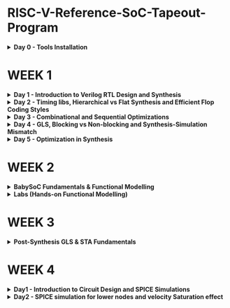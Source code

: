 # RISC-V-Reference-SoC-Tapeout-Program

<details>
<summary><b> Day 0 - Tools Installation</b></summary>

Understanding the flow of the tapeout program.  

The 4 major outputs i.e. the output of the "c"-code, the verilog code, the SoC output and the output of the tapeout chip should be the same. Basically the functionality is being checked at 4 major stages of the asic flow ensuring that the final product is in terms with the design application.  

## Yosys
```
$ sudo apt-get update
$ git clone https://github.com/YosysHQ/yosys.git
$ cd yosys
$ sudo apt install make (If make is not installed please install it)
$ sudo apt-get install build-essential clang bison flex \
 libreadline-dev gawk tcl-dev libffi-dev git \
 graphviz xdot pkg-config python3 libboost-system-dev \
 libboost-python-dev libboost-filesystem-dev zlib1g-dev
$ make config-gcc
$ make
$ sudo make install 
```
![Alt text](b.jpg)


## Iverilog
```
sudo apt-get update
sudo apt-get install iverilog 
```
![Alt text](c.jpg)


## GTKWave
```
sudo apt-get update
sudo apt install gtkwave 
```

![Alt text](d.jpg)
![Alt text](e.jpg)



</details>

# WEEK 1
<details>
<summary><b> Day 1 - Introduction to Verilog RTL Design and Synthesis</b></summary>

## Introduction to open-source simulator Iverilog

RTL design is simulated to check for its adherence wrt to the spec. To simulate we use Iverilog.

We use a testbench to instantiate the values for the Verilog code variables which is given as input to check for both the verilog code simulation as well as for the netlist.

Folder structure of the git clone:

- `lib` - contains sky130 standard cell library
- `my_lib/verilog_models` - contains all the standard cells verilog model
- `verilog_files` - contains the lab experiments source files

Command to run the design and testbench

```
iverilog good_mux.v tb_good_mux.v
```

Output of iverilog is vcd file which is given as input to gtkwave. A a.out file is created, executing which the iverilog dumps the vcd file.

## Introduction to GTKWave

gtkwave is used to display the waveforms, giving the vcd file as the input.

Command to view the vcd file in gtkwave

```
./a.out
gtkwave tb_good_mux.vcd
```
The image below shows the waveform generated.
![Alt text](1.a.jpg)


## Introduction to Yosys

Yosys is a synthesizer which converts the RTL code to gate-level netlist. The verilog code along with the lib file are the inputs given to it, which then generates the gate-level netlist as the output.

## Using Yosys Sky130 PDKs and verilog codes

The images below show the hierarchy of the commands used to generate the netlist. It starts with syntax checking and analysing the verilog code and mapping it to general gates. Then we map the boolean logic to standard cells from the .lib file.

Be in the verilog_codes directory and follow the below commands

```
yosys
read_liberty -lib ../lib/sky130_fd_sc_hd__tt_025C_1v80.lib
read_verilog good_mux.v
synth -top good_mux.v
abc -liberty ../lib/sky130_fd_sc_hd__tt_025C_1v80.lib
show
```

![Alt text](1.b.jpg)
![Alt text](1.c.jpg)
![Alt text](1.e.jpg)
![Alt text](1.d.jpg)

The below image shows the generated netlist as the output of the synthesis procedure and to do that follow the below code.

```
write_verilog <module_name>
!vim <module_name>
```

![Alt text](1.g.jpg)

</details>





<details>
<summary><b> Day 2 - Timing libs, Hierarchical vs Flat Synthesis and Efficient Flop Coding Styles</b></summary>

## Introduction to timing .lib

Libraries are defined on the basis of PVT contraints (P-process, V-voltage, T-temperature).

The below image shows the PVT constraints:
- tt stands for typical in the .lib name
- 025C stands for temperature of 25 C in the .lib name
- 1v80 stands for voltage of 1.8V in the .lib name

```
!vim ../lib/sky130_fd_sc_hd__tt_025C_1v80.lib
```

![Alt text](2.a.jpg)

'-cell' marks the start of the cell. It consists of different characteristics of the cell as mentioned below:
- Area
- Power associated with pin
- Width
- Delay
- Input capacitance
- Transition

Same cell(same logic functionality) will have different types, having different characteristics in terms of area and other parameters.

## Hierarchical vs Flat Synthesis

### Hierarchical Synthesis

The image below shows the report of synthesising the multiple_modules.v. The code has both the sub-modules instantiated.

![Alt text](2.e.jpg)

We can see both the sub-modules- the And gate and the Or gate have been instantiated differently. Rather than seeing AND or OR gate, we see sub_modules when we run the command 'show' as shown in the screenshot. Basically, the hierarchy is preserved. This is an example of Hierarchical Synthesis.

![Alt text](2.b.jpg)

If we look into the sub_module2 in synthesized netlist 'multiple_modules_hier.v', we see that rather than OR gate, the inputs a & b, pass through the inverter and then NAND gate. It is because in CMOS, stacking PMOS, which happens in 'OR' gate is bad as PMOS has lower mobility than NMOS, which is stacked in NAND gate, and always have to be wider to get some meaningful output. One can also say that the charing and dishcharging is faster in a NANd gate compared to NOR or other gates. The next step is to check .lib file for the answer.


### Flat Synthesis

The design can be flattened by using the command `flatten`.

The image below shows the code along with the generated netlist and the logical diagram output. Here one can see that the submodules aren not instantiated. Rather the gates have been instantiated in the logical diagram along with the module names. This proves that flattening has broken down the hierarchy.

![Alt text](2.c.jpg)


### Sub-module Level Synthesis

RTL (Register Transfer Level) designs are often modular, with various functional blocks or sub-modules. Sub-module level synthesis allows each of these sub-modules to be synthesized independently.

Sub-module level synthesis is necessary for the following reasons:-
- Optimization and Area Reduction: By synthesizing sub-modules separately, the synthesis tool can optimize each one individually. It performs logic optimization, technology mapping, and area minimization for each sub-module. This leads to more efficient use of resources and reduced overall chip area.
- Reusability: When we have multiple instances of the same module, synthesizing one will save resources and time.
- Parallel Processing: To divide and conquer i.e. it is more efficient to synthesise each module concurrently when the design is massive. It helps reduce the TAT.

The commands to run sub-module synthesis:

```
read_liberty -lib ../lib/sky130_fd_sc_hd__tt_025C_1v80.lib
read_verilog multiple_modules.v
synth -top sub_module1
abc -liberty ../lib/sky130_fd_sc_hd__tt_025C_1v80.lib
show
```

The image below shows the synthesis of the sub-module1. 

![Alt text](2.d.jpg)



## Various Flop Coding Styles and Optimization

### How to prevent glitches in the circuit? How do flip-flops help here?

Glitches can occur in digital circuits due to various reasons such as signal delays, noise, or timing issues. Flops prevent glitches during the operation in the following ways:

- Synchronization: Flops are edge-triggered devices, meaning they respond only to transitions of the input signal (e.g., rising edge, falling edge). This synchronization ensures that the output changes only at specific points, reducing the likelihood of glitches caused by transient signal variations.
- Timing Control: Flops are typically controlled by a clock signal, ensuring that all circuit operations occur synchronously. This eliminates timing issues that could lead to glitches due to data arriving at different times.


### Different types of FLops:

The type of flop changes on the basis of the set-reset signals and their usage.

The image below shows the codes of different type of flops.

![Alt text](2.f.jpg)

The image below shows DFF with asynchronous reset HDL simulation in Iverilog and waveform display in GTKwave. Irrespective of the clock and d, as soon as async_reset=1, q=0.

![Alt text](2.g.jpg)

The image below shows DFF with asynchronous set HDL simulation in Iverilog and waveform display in GTKwave. Irrespective of the clock and d, as soon as async_set=1, q=1.

![Alt text](2.h.jpg)

### Synthesis of Flops

Below are the commands to synthesize DFF with asynchronous reset.
```
read_liberty -lib ../lib/sky130_fd_sc_hd__tt_025C_1v80.lib
read_verilog dff_asyncres.v
synth -top dff_asyncres
dfflibmap -liberty ../lib/sky130_fd_sc_hd__tt_025C_1v80.lib
abc -liberty ../lib/sky130_fd_sc_hd__tt_025C_1v80.lib
show
```

![Alt text](2.i.jpg)

On synthesizing DFF with synchronous reset we get NOR gate with inverted d as shown in the image below. However, on evaluating the boolean expression, we reach the same logic realization. 
The flow of commands remains the same. Just have to change the name of the file accordingly.

![Alt text](2.k.jpg)

![Alt text](2.j.jpg)


## Synthesizing mult2 (multiply by 2)

To implement `y[3:0] = 2*a[2:0]`, we append a `1'b0` to the `a[2:0]` i.e, `y[3:0] = {a[2:0],0}`. This is also equal to left shift the input bits by 1. This can be realized by just wiring. So we expect no hardware which is also seen in the screenshot below, analysis after synthesis and show. The command 'abc' is not required for mapping when there are no cells.

![Alt text](2.l.jpg)

## Synthesizing mult9 (multiply by 9)

`y=9*a` can be considered `8*a+1*a` To implement `y[5:0] = 9*a[2:0]`, we append 000 to a[2:0] and then add a i.e, `y[5:0] = {a[2:0],000} + a[2:0]`. This can be realized just by wiring. So we expect no hardware which is also seen in the screenshot below, analysis after synthesis and show. The command 'abc' is not required for mapping when there are no cells.


![Alt text](2.m.jpg)

The multiply by 2 and multiply by 9 are special cases of synthesis, which post synthesis donot use any registers.
</details>






<details>
<summary><b> Day 3 - Combinational and Sequential Optimizations</b></summary>

## Introduction to Optimizations

### Combinational Logic Optimization

It means squeezing the logic to get the most optimized design in terms of area and power. the most commonly used techniques are:
- Constant propagation using direct optimization
- Boolean logic optimization using K-map(<5 variables) and Quine McKlusky(>5 variables)

The image below is an example of constant propogation.

![Alt text](3.0.jpg)

The image below is an example of boolean logic optimization.

![Alt text](3.1.jpg)


### Sequential Logic Optimization

The technqiues used are:

1) Basic
- Sequential constant propagation
2) Advanced 
- Static optimization
- Retiming
- Sequential logic cloning (floorplan aware synthesis)

An example of sequential constant propagation is of DFF with asynchronous reset where D input is grounded. Here one can just conclude `y = 1`. 

To note, the same technique cannot be applied to DFF with the asynchronous set because while `Q=1` when `Set=1`, but `Q=0` at `Set=0` at the next CLK pulse. Q is dependent not only on Set but also on the clock edge.

Retiming is a technique to improve the performance of the circuit. Here one can switch the logical implementation circuit between FFs to next/prior set of FFs in order to increase the performance of the circuit.


## Combinational Logic Optimizations

Command used for optimization:
```
opt_clean -purge
```

### Optimization of opt_check.v

Code
```
module opt_check (input a , input b , output y);
        assign y = a?b:0;
endmodule
```

For opt_check.v the assignment `y = a?b:0` reduces to `y = ab`. 

The logic implementation after synthesis for opt_check.v is shown below, showing only AND gate.

![Alt text](3.2.jpg)


### Optimization of opt_check2.v

Code
```
module opt_check2 (input a , input b , output y);
        assign y = a?1:b;
endmodule
```

For opt_check2.v the assignment `y = a?1:b` reduces to `y = a+b`. 

The logic implementation after synthesis for opt_check2.v is shown below, showing only OR gate.

![Alt text](3.3.jpg)


### Optimization of opt_check3.v

Code
```
module opt_check3 (input a , input b, input c , output y);
	       assign y = a?(c?b:0):0;
endmodule
```

For opt_check3.v the assignment `y = a?(c?b:0):0` reduces to `y = a+b`. 

The logic implementation after synthesis for opt_check3.v is shown below, showing 3 input AND gate.

![Alt text](3.4.jpg)


### Optimization of opt_check4.v

Code
```
module opt_check3 (input a , input b, input c , output y);
	       assign y = a?(b?c:(c?a:0)):(!c);
endmodule
```

For opt_check4.v the assignment `y = a?(b?c:(c?a:0)):(!c)` reduces to `y = a xnor b`. 

The logic implementation after synthesis for opt_check4.v is shown below, showing 3 input AND gate.

![Alt text](3.5.jpg)


### Optimization of multiple_module_opt.v

Code
```
module sub_module1(input a , input b , output y);
 assign y = a & b;
endmodule

module sub_module2(input a , input b , output y);
 assign y = a^b;
endmodule

module multiple_module_opt(input a , input b , input c , input d , output y);
wire n1,n2,n3;

sub_module1 U1 (.a(a) , .b(1'b1) , .y(n1));
sub_module2 U2 (.a(n1), .b(1'b0) , .y(n2));
sub_module2 U3 (.a(b), .b(d) , .y(n3));

assign y = c | (b & n1); 
endmodule
```

For multiple_module_opt.v the boolean logic reduces to `y = c | (a & b)`. 

The logic implementation after synthesis for multiple_module_opt.v is shown below.

![Alt text](3.6.jpg)


### Optimization of multiple_module_opt2.v

Code
```
module sub_module1(input a , input b , output y);
 assign y = a & b;
endmodule

module multiple_module_opt(input a , input b , input c , input d , output y);
wire n1,n2,n3;

sub_module1 U1 (.a(a) , .b(1'b0) , .y(n1));
sub_module1 U2 (.a(b), .b(c) , .y(n2));
sub_module1 U3 (.a(n2), .b(d) , .y(n3));
sub_module1 U4 (.a(n3), .b(n1) , .y(y));

endmodule
```

For multiple_module_opt.v the boolean logic reduces to `y = 1'b0`. 

The logic implementation after synthesis for multiple_module_opt.v is shown below.

![Alt text](3.7.jpg)


## Sequential Logic Optimizations

### Optimizing dff_const1.v

Code
```
module dff_const1(input clk, input reset, output reg q);
always @(posedge clk, posedge reset)
begin
	if(reset)
		q <= 1'b0;
	else
		q <= 1'b1;
end

endmodule
```

For dff_const1.v, `q=0` as long as `reset=1`. However, when `reset=0` `q` doesn't immediately becomes `1` rather at the next rising edge of the clk as shown below. So the optimization cannot be applied. 

The image below shows the gtkwave output and the code to run the gtkwave is the same as before.

![Alt text](3.8.jpg)

Below are the commmands to run synthesis.

```
read_liberty -lib ../lib/sky130_fd_sc_hd__tt_025C_1v80.lib
read_verilog dff_const1.v
synth -top dff_const1
dfflibmap -liberty ../lib/sky130_fd_sc_hd__tt_025C_1v80.lib
abc -liberty ../lib/sky130_fd_sc_hd__tt_025C_1v80.lib
show
```

The logic implementation after synthesis for dff_const1.v is shown below.

![Alt text](3.9.jpg)


### Optimizing dff_const2.v

Code
```
module dff_const2(input clk, input reset, output reg q);
always @(posedge clk, posedge reset)
begin
	if(reset)
		q <= 1'b1;
	else
		q <= 1'b1;
end

endmodule
```

For dff_const2.v, `q=1` as long as `reset=1` and `q=1` even `if reset=0`. So the optimization is applied.

Below are the commmands to run synthesis.

```
read_liberty -lib ../lib/sky130_fd_sc_hd__tt_025C_1v80.lib
read_verilog dff_const2.v
synth -top dff_const2
dfflibmap -liberty ../lib/sky130_fd_sc_hd__tt_025C_1v80.lib
abc -liberty ../lib/sky130_fd_sc_hd__tt_025C_1v80.lib
show
```

The logic implementation after synthesis for dff_const2.v is shown below.

![Alt text](3.10.jpg)



### Optimizing dff_const3.v

Code
```
module dff_const3(input clk, input reset, output reg q);
reg q1;

always @(posedge clk, posedge reset)
begin
	if(reset)
	begin
		q <= 1'b1;
		q1 <= 1'b0;
	end
	else
	begin
		q1 <= 1'b1;
		q <= q1;
	end
end

endmodule
```

For dff_const3.v, there are two flops. `q1=0` as long as `reset=1`. However, when `reset=0` `q1` doesn't immediately become `1`, rather at the next rising edge of the clk with some propagation delay as shown below. `q=1` as long as `reset=1`, acting as set rather than reset. However, when `reset=0`, `q` samples `q1` as `0` as there are some propagation delay for q1as shown below. At the next clk edge `q` samples `q1` as `1`. So the optimization cannot be applied.

The image below shows the gtkwave output and the code to run the gtkwave is the same as before.

![Alt text](3.11.jpg)

Below are the commmands to run synthesis.

```
read_liberty -lib ../lib/sky130_fd_sc_hd__tt_025C_1v80.lib
read_verilog dff_const3.v
synth -top dff_const3
dfflibmap -liberty ../lib/sky130_fd_sc_hd__tt_025C_1v80.lib
abc -liberty ../lib/sky130_fd_sc_hd__tt_025C_1v80.lib
show
```

The logic implementation after synthesis for dff_const3.v is shown below.

![Alt text](3.12.jpg)



## Sequential Optimzations for Unused Outputs

### Optimization of Case1: 3-bit Up Counter with q[0] used (counter_opt.v)

Example of a counter where bits at the position of [2] and [1] are unused.

Code
```
module counter_opt (input clk , input reset , output q);
reg [2:0] count;
assign q = count[0];

always @(posedge clk ,posedge reset)
begin
	if(reset)
		count <= 3'b000;
	else
		count <= count + 1;
end

endmodule
```
The commands to run synthesis remain the same as done for the DFF modules.

We see only one flop after the synthesis and is also seen in synthesis report after `synth -top counter_opt.v`.

![Alt text](3.13.jpg)


### Optimization of Case2: 3-bit Up Counter (counter_opt2.v)

Example of a counter where all bits are used.

Code
```
module counter_opt (input clk , input reset , output q);
reg [2:0] count;
assign q = (count[2:0] == 3'b100);

always @(posedge clk ,posedge reset)
begin
	if(reset)
		count <= 3'b000;
	else
		count <= count + 1;
end

endmodule
```
The commands to run synthesis remain the same as done for the DFF modules.

We see three flop after the synthesis and is also seen in synthesis report after `synth -top counter_opt.v`.

![Alt text](3.14.jpg)

![Alt text](3.15.jpg)

</details>







<details>
<summary><b> Day 4 - GLS, Blocking vs Non-blocking and Synthesis-Simulation Mismatch</b></summary>

## GLS, Synthesis-Simulation Mismatch, and Blocking/Non-blocking Statements

### Why is Gate Level Simulation (GLS) necessary?

- Verify the correctness of the design after synthesis
- Ensure the timing of the design is met which is done with delay annotation (timing aware)

So, essentially we are simulating the verilog file and the netlist file to ensure that the functionality is preserved. GTKwave is used to simulate the waveforms for both.


### Synthesis Simulation Mismatches
It happens because of the following reasons:
- Missing sensitivity list
- Blocking vs non-blocking assignments
- Non-standard verilog coding


(1) Missing sensitivity list

Consider 2 cases where one is trying to implement a mux. The inputs are `i0` and `i1`. In case one the sensitivity list contains `sel`, whereas the other contains `*`. For case-1 always block is evaluated only when `sel` is changing. So output `y` is not evaluated when `sel` is not changing although `i0` and `i1` are changing. Rather it acts like a latch as the output is latched onto the input `sel` changes. The case 2 represents the correct design coding for mux as its sensitive to sel and both inputs. In this case always is evaluated for any signal changes.


(2) Blocking vs Non-blocking Assignments

Blocking Statements
- Represented by `=`.
- Executes the statements in the order it is written inside always block.
- So the first statement is evaluated before the second statement.

Non-Blocking Statements
- Represented by `<=`.
- Executes all the RHS when always block is entered and assigns to LHS.
- Parallel execution.


Ex1:

The left side of the code below gives us the correct execution. While the right side can lead to serious issues as `d` is assigned to `q` directly. So choosing non-blocking statements is best practice.

```
module code_blocking (input clk, input reset,	 module code_blocking (input clk, input reset,	
                      input d,										  input d,					
                      output reg q);							      output reg q);			
  reg q0;											reg q0;										
  always @(posedge clk, posedge reset) begin		always @(posedge clk, posedge reset) begin	
    if (reset) begin								  if (reset) begin							
      q0 = 1'b0;										 q0 = 1'b0;								
      q  = 1'b0;										 q  = 1'b0;								
    end												  end											
    else begin										  else begin									
      q  = q0;   										 q0 = d;
      q0 = d;											 q  = q0;									
    end											      end
  end												 end
endmodule										 endmodule
```


Ex2:

Blocking Statements Leading to Synthesis Simulation Mismatch.

In the code shown below, `y` gets the old `q0` value. This will mimic delay or flop. But when you synthesize, there will be no flop. If the order is changed (right side code), latest value of `q0` is assigned to `y`.

When synthesized, both will lead to the same circuit. However, simulation will result in different behavior. For the left side of the code, `y` gets the old `q0` value and for the right side of the code, `y` gets the latest `q0` value leading to a synthesis simulation mismatch.

This issue is resolved by using non-blocking statements.

```
module code (input a, b, c,		 	module code (input a, b, c,					
             output reg y);						 output reg y);

  reg q0;							  reg q0;

  always @(*) begin					  always @(*) begin
    y  = q0 & c;   						q0 = a | b;
    q0 = a | b;   						y  = q0 & c;
  end								  end

endmodule						    endmodule

```


## Labs on GLS and Synthesis-Simulation Mismatch

### Ternary operator MUX (ternary_operator_mux.v)

Code
```
module ternary_operator_mux (input i0 , input i1 , input sel , output y);
	assign y = sel?i1:i0;
endmodule
```

Command to run the simulation using gtkwave remains the same, just change the verilog file names.

HDL Simulation waveform of ternary_operator_mux.v is shown in the image below.

![Alt text](4.4.jpg)

The commands to run the synthesis for ternary_operator_mux.v

```
read_liberty -lib ../lib/sky130_fd_sc_hd__tt_025C_1v80.lib
read_verilog ternary_operator_mux.v
synth -top ternary_operator_mux
abc -liberty ../lib/sky130_fd_sc_hd__tt_025C_1v80.lib
show
write_verilog ternary_operator_mux_net.v
```

![Alt text](4.5.jpg)

The commands to do GLS for ternary_operator_mux.v

```
iverilog ../my_lib/verilog_model/primitives.v ../my_lib/verilog_model/sky130_fd_sc_hd.v ternary_operator_mux_net.v tb_ternary_operator_mux.v
./a.out
gtkwave tb_ternary_operator_mux.vcd
```

The GLS output is shown below.

![Alt text](4.6.jpg)


### Bad MUX (bad_mux.v)

The `always` block is executed only at `sel` signal. It works like a flop rather than mux. The Verilog code of bad_mux.v

Code
```
module bad_mux (input i0 , input i1 , input sel , output reg y);
always @ (sel)
begin
	if(sel)
		y <= i1;
	else 
		y <= i0;
end
endmodule
```

Command to run the simulation using gtkwave remains the same, just change the verilog file names.

HDL Simulation waveform of bad_mux.v is shown in the image below.

![Alt text](4.7.jpg)

The commands to run the synthesis for bad_mux.v.

```
read_liberty -lib ../lib/sky130_fd_sc_hd__tt_025C_1v80.lib
read_verilog bad_mux.v
synth -top bad_mux
abc -liberty ../lib/sky130_fd_sc_hd__tt_025C_1v80.lib
show
write_verilog bad_mux_net.v
```

The synthesis report shows it is still inferring the mux but not the flop.

![Alt text](4.8.jpg)

The commands to do GLS for bad_mux.v

```
iverilog ../my_lib/verilog_model/primitives.v ../my_lib/verilog_model/sky130_fd_sc_hd.v bad_mux_net.v tb_bad_mux.v
./a.out
gtkwave tb_bad_mux.vcd
```

The GLS output is shown below. This shows correct functionality which is different from HDL simulation, leading to synthesis simulation mismatch.

![Alt text](4.9.jpg)




## Labs on Synthesis-Simulation Mismatch for Blocking Statements

### Blocking Caveat (blocking_caveat.v)

Code
```
module blocking_caveat (input a , input b , input  c, output reg d); 
reg x;
always @ (*)
begin
	d = x & c;
	x = a | b;
end
endmodule
```

Command to run the simulation using gtkwave remains the same, just change the verilog file names.

HDL Simulation waveform of blocking_caveat.v is shown in the screenshot below. `d` takes the old value of `x` causing incorrect functionality.

![Alt text](4.1.jpg)

Below are the commands to run the synthesis for blocking_caveat.v.

```
read_liberty -lib ../lib/sky130_fd_sc_hd__tt_025C_1v80.lib
read_verilog blocking_caveat.v
synth -top blocking_caveat
abc -liberty ../lib/sky130_fd_sc_hd__tt_025C_1v80.lib
show
write_verilog blocking_caveat_net.v
```

The synthesis report and logic synthesis is shown below.

![Alt text](4.2.jpg)

The commands to do GLS for blocking_caveat.v

```
iverilog ../my_lib/verilog_model/primitives.v ../my_lib/verilog_model/sky130_fd_sc_hd.v blocking_caveat_net.v tb_blocking_caveat.v
./a.out
gtkwave tb_blocking_caveat.vcd
```

The GLS output is shown below. In this case, `d` takes the current value of `x` causing incorrect functionality.The waveform shows correct functionality which is different from HDL simulation, leading to synthesis simulation mismatch.

![Alt text](4.3.jpg)

</details>








<details>
<summary><b> Day 5 - Optimization in Synthesis</b></summary>

## IF-ELSE statements

If all the cases have been mentioned using a `if-else` statement, it generates a priority encoder or a combination of muxes. It is used to create priority logic.

Code
```
if <cond 1>
	c1
else if <cond 2>
	c2
else
	c3
```

The image below shows the hardware that will be generated.

![Alt text](5.1.jpg)


### Caveat in IF-ELSE statement

If one has just used `if`, `else-if` in the constrait without else statement, latch will be inferred.

Code
```
if <cond 1>
	c1
else if <cond 2>
	c2
```

The image below shows the hardware that will be inferred.

![Alt text](5.2.jpg)



There might be exceptions to this like in case of designing a counter. If you dont mention the else statement, there will be a latch inferred, but would be logically correct as in that case when `en = 0`, the present value of `cout` will be latched/stored.

Code 
```
reg [2:0] count;
always @(posedge clk, posedge reset) begin
	if (reset)
		count <= 3'b000;
	else if (en)
		count <= count + 1;
end
```

So, essentially one must think of the hardware implementation before using the if-else statements and ensure that latches arent inferred unless necessary.


## CASE statements

If all cases have been covered in the case statement, then it results in a mux with number of cases as inputs and log2(#cases) as the select reg bit-size.

Code
```
case (sel) begin  #(sel is 2 bit reg)
2'b00 : x = a;
2'b01 : x = b;
2'b10 : x = c;
default : x = d;
end
```

The image below shows the hardware that will be generated.

![Alt text](5.3.jpg)


### Caveats in CASE statement

1) If no default is used when all cases are not mentioned, latch is inferred.

Code
```
case (sel) begin  #(sel is 2 bit reg)
2'b00 : x = a;
2'b01 : x = b;
2'b10 : x = c;  #(Here case 4 is not mentioned, hence latch will be inferred)
end
```

2) Partial assignment in case even after mentioning defaut case, also results in latch being inferred.

Code
```
case (sel) begin  #(sel is 2 bit reg)  #(Here 2 muxes will be inferred for reg x and y.)
2'b00 : x = a
		y = b;
2'b01 : x = b;  #(Here y is not assigned any value, hence latch will be inferred)
default: x = c
	     y = b;
end
```

3) Should not have overlapping case statements.

Code
```
case (sel) begin  #(sel is 2 bit reg)
2'b00 : x = a;
2'b01 : x = b;
2'b10 : x = c;
2'b1? : x = d;  #(Here case 10 and 1? both will get executed one after another and value will always be d at the end if sel = 10)
```


## Labs on Incomplete If

### Incomplete If-1 (incomp_if.v)

Code
```
module incomp_if (input i0, input i1, input i2, output reg y);
  always @ (*)
  begin
    if (i0)
      y <= i1;
  end
endmodule
```

The image below shows the simulation.

![Alt text](5.4.jpg)

Commands to run synthesis.
```
read_liberty -lib ../lib/sky130_fd_sc_hd__tt_025C_1v80.lib
read_verilog incomp_if.v
synth -top incomp_if
abc -liberty ../lib/sky130_fd_sc_hd__tt_025C_1v80.lib
show
```

Latch is inferred, as else condition is not mentioned. The logic is independent of `i2`. The previous value of `i1`, before `i0 = 0` is latched to `y`.

The image below shows the output of synthesis.

![Alt text](5.5.jpg)


### Incomplete If-2 (incomp_if2.v)

Code
```
module incomp_if2 (input i0, input i1, input i2, input i3, output reg y);
  always @ (*)
  begin
    if (i0)
      y <= i1;
    else if (i2)
      y <= i3;
  end
endmodule
```

The image below shows the simulation.

![Alt text](5.6.jpg)

Commands to run synthesis.
```
read_liberty -lib ../lib/sky130_fd_sc_hd__tt_025C_1v80.lib
read_verilog incomp_if2.v
synth -top incomp_if2
abc -liberty ../lib/sky130_fd_sc_hd__tt_025C_1v80.lib
show
```

Latch is inferred, as else condition is not mentioned. The latch is enabled using `i0||i2`. NOR gate is used instead of OR for better optimization. The input to the latch is some combinational logic including `i0`,`i1`,`i3` with the help of a  mux.

The image below shows the output of synthesis.

![Alt text](5.7.jpg)



## Labs on Incomplete overlapping Case

### Incomplete case (incomp_case.v)

Code
```
module incomp_case (input i0, input i1, input i2, input [1:0] sel, output reg y);
  
  always @ (*) begin
    case (sel)
      2'b00: y = i0;
      2'b01: y = i1;
    endcase
  end

endmodule
```

The image below shows the simulation.

![Alt text](5.8.jpg)

Commands to run synthesis.
```
read_liberty -lib ../lib/sky130_fd_sc_hd__tt_025C_1v80.lib
read_verilog incomp_case.v
synth -top incomp_case
abc -liberty ../lib/sky130_fd_sc_hd__tt_025C_1v80.lib
show
```

Latch is inferred for both the cases 2 and 3. The enable of the latch is `sel[1]` as its common for both cases. The input to the latch is the combinational logic between `i0` and `i1`. `i2` is not required at all. Mux is used to choose between `i0` and `i1`. 

The image below shows the synthesis output.

![Alt text](5.9.jpg)


### Complete case (comp_case.v)

Code
```
module incomp_case (input i0, input i1, input i2, input [1:0] sel, output reg y);
  
  always @ (*) begin
    case (sel)
      2'b00: y = i0;
      2'b01: y = i1;
    endcase
  end

endmodule
```

The image below shows the simulation.

![Alt text](5.10.jpg)

Commands to run synthesis.
```
read_liberty -lib ../lib/sky130_fd_sc_hd__tt_025C_1v80.lib
read_verilog comp_case.v
synth -top comp_case
abc -liberty ../lib/sky130_fd_sc_hd__tt_025C_1v80.lib
show
```

Latch is not inferred here as all cases are considered.
The image below shows the synthesis output.

![Alt text](5.11.jpg)



### Partial case (partial_case_assign.v)

Code
```
module partial_case_assign (input i0, input i1, input i2, input [1:0] sel, output reg y, output reg x);

  always @ (*) begin
    case (sel)
      2'b00: begin
        y = i0;
        x = i2;
      end
      2'b01: y = i1;
      default: begin
        x = i1;
        y = i2;
      end
    endcase
  end

endmodule

```

Commands to run synthesis.
```
read_liberty -lib ../lib/sky130_fd_sc_hd__tt_025C_1v80.lib
read_verilog partial_case_assign.v
synth -top partial_case_assign
abc -liberty ../lib/sky130_fd_sc_hd__tt_025C_1v80.lib
show
```

Latch is inferred here as one case does not assign value to `y`.  Mux is used to choose between i0 and i1 where `sel = sel1 + sel0'`
The image below shows the synthesis output.

![Alt text](5.12.jpg)


### Bad case (bad_case.v)

Code
```
module bad_case (input i0, input i1, input i2, input i3, input [1:0] sel, output reg y);

always @(*)
begin
    case (sel)
        2'b00: y = i0;
        2'b01: y = i1;
        2'b10: y = i2;
        2'b1?: y = i3;
    endcase
end

endmodule
```

For the case `2'b1?`, the tool gets confused and latches the output to `1'b1` until this case if finished. This leads to ambiguity.
The image below shows the simulation.

![Alt text](5.13.jpg)

Commands to run synthesis.
```
read_liberty -lib ../lib/sky130_fd_sc_hd__tt_025C_1v80.lib
read_verilog bad_case.v
synth -top bad_case
abc -liberty ../lib/sky130_fd_sc_hd__tt_025C_1v80.lib
write_verilog bad_case_net.v
show
```

The image below shows the synthesis output. No latches will be inferred as all cases are covered, although overlap of cases is there.

![Alt text](5.14.jpg)

Command to run simulation for GLS.

```
iverilog ../my_lib/verilog_model/primitives.v ../my_lib/verilog_model/sky130_fd_sc_hd.v bad_case_net.v tb_bad_case.v
./a.out
gtkwave tb_bad_case.vcd
```

For the case `2'b1?`, the output follows `i3`. Conclusion is that the cases should be mutually exclusive to avoid ambuguity in the post synthesis and pre synthesis simulation.
Image below shows post synthesis simulation.

![Alt text](5.15.jpg)


## For loop and For-Generate

### For loop 

Code
```
always @(*) begin
	MUX_OUT = 1'b0; 
	integer i; 
	for (i = 0; i < 32; i = i + 1) begin
		if (SELECT == i) begin
			MUX_OUT = DATA_IN[i];
		end
	end
end
```

Used inside `always` block for multiple evaluations. Like in the above code its used to produce a `32:1 mux` using blocking statements to ensure appropriate flow. Similarly, it can be used for other designs like demux, etc.


### For-Generate loop

Code
```
generate
	genvar i; 
	for (i = 0; i < N; i = i + 1) begin : bitwise_and_instance
		
		single_AND u_and (.a (A[i]), .b (B[i]), .y (Y_OUT[i]));
	end
endgenerate
```

Always used outside the `always` block. Its used to instantiate or replicate hardware. As in the above example its instantiating `N and` gates with inputs from `bus A and B`.
Same can be used for other purposed like Ripple Carry Adder, etc.



## Labs on For Loop

### Mux generation (mux_generate.v)

Code
```
module mux_generate (input i0, input i1, input i2, input i3, input [1:0] sel, output reg y);
    wire [3:0] i_int;
    assign i_int = {i3, i2, i1, i0}; 
    integer k; 
    
    always @ (*) begin
        y = 1'b0; 
        for (k = 0; k < 4; k = k + 1) begin
			if (k == sel) 
				y = i_int[k];
        end
    end
endmodule
```

The image below shows the simulation.

![Alt text](5.16.jpg)

Commands to run synthesis.
```
read_liberty -lib ../lib/sky130_fd_sc_hd__tt_025C_1v80.lib
read_verilog mux_generate.v
synth -top mux_generate
abc -liberty ../lib/sky130_fd_sc_hd__tt_025C_1v80.lib
write_verilog mux_generate_net.v
show
```

As expected we get the `4:1 mux` generated along with a latch to store the output of the mux in the variable `y`.
The image below shows the synthesis output.

![Alt text](5.17.jpg)

Command to run simulation for GLS.

```
iverilog ../my_lib/verilog_model/primitives.v ../my_lib/verilog_model/sky130_fd_sc_hd.v mux_generate_net.v tb_mux_generate.v
./a.out
gtkwave tb_mux_generate.vcd
```

The image below shows the post synthesis simulation. The simulation matches the pre-synthesis simulation.

![Alt text](5.18.jpg)


### Demux generation 1(demux_case.v)

Code
```
module demux_case (output o0, output o1, output o2, output o3, output o4, output o5, output o6, output o7, input [2:0] sel, input i);
    reg [7:0] y_int; 
    assign {o7, o6, o5, o4, o3, o2, o1, o0} = y_int; 
    
    always @ (*) begin
        y_int = 8'b00000000; 
        case (sel)
            3'b000 : y_int[0] = i; 
            3'b001 : y_int[1] = i;
            3'b010 : y_int[2] = i;
            3'b011 : y_int[3] = i;
            3'b100 : y_int[4] = i;
            3'b101 : y_int[5] = i;
            3'b110 : y_int[6] = i;
            3'b111 : y_int[7] = i;
        endcase
    end
    
endmodule
```

The image below shows the simulation.

![Alt text](5.19.jpg)

Commands to run synthesis.
```
read_liberty -lib ../lib/sky130_fd_sc_hd__tt_025C_1v80.lib
read_verilog demux_case.v
synth -top demux_case
abc -liberty ../lib/sky130_fd_sc_hd__tt_025C_1v80.lib
write_verilog demux_case_net.v
show
```

As expected we get the `1:8` generated along with a latch to store the output of the mux in the variable `y`.
The image below shows the synthesis output.

![Alt text](5.20.jpg)

Command to run simulation for GLS.

```
iverilog ../my_lib/verilog_model/primitives.v ../my_lib/verilog_model/sky130_fd_sc_hd.v demux_case_net.v tb_demux_case.v
./a.out
gtkwave tb_demux_case.vcd
```

The image below shows the post synthesis simulation. The simulation matches the pre-synthesis simulation.

![Alt text](5.21.jpg)



### Demux generation 2(demux_generate.v)

Code
```
module demux_generate (output o0, output o1, output o2, output o3, output o4, output o5, output o6, output o7, input [2:0] sel, input i);
    reg [7:0] y_int; 
    assign {o7, o6, o5, o4, o3, o2, o1, o0} = y_int; 
    integer k; 
    
    always @ (*) begin
        y_int = 8'b0; 
        for (k = 0; k < 8; k = k + 1) begin
            if (k == sel) 
                y_int[k] = i;
        end
    end
    
endmodule
```

The image below shows the simulation.

![Alt text](5.22.jpg)

Commands to run synthesis.
```
read_liberty -lib ../lib/sky130_fd_sc_hd__tt_025C_1v80.lib
read_verilog demux_generate.v
synth -top demux_generate
abc -liberty ../lib/sky130_fd_sc_hd__tt_025C_1v80.lib
write_verilog demux_generate_net.v
show
```

As expected we get the `1:8` generated along with a latch to store the output of the mux in the variable `y`.
The image below shows the synthesis output.

![Alt text](5.23.jpg)

Command to run simulation for GLS.

```
iverilog ../my_lib/verilog_model/primitives.v ../my_lib/verilog_model/sky130_fd_sc_hd.v demux_generate_net.v tb_demux_generate.v
./a.out
gtkwave tb_demux_generate.vcd
```

The image below shows the post synthesis simulation. The simulation matches the pre-synthesis simulation.

![Alt text](5.24.jpg)

The output of both demux scenarios match with each other, proving that using for-loop is an easier method of coding the same logic for greate N.


## Labs on For Loop

### Ripple Carry Adder(rca.v)

Code
```
module fa (input a, input b, input c, output co, output sum);
    assign {co, sum} = a + b + c; 
endmodule


module rca (input [7:0] num1, input [7:0] num2, output [8:0] sum);
    wire [7:0] int_sum;
    wire [7:0] int_co; 
    genvar i; 

    fa u_fa_0 (.a (num1[0]),.b (num2[0]),.c (1'b0),.co (int_co[0]),.sum (int_sum[0]));

    generate
        for (i = 1; i < 8; i = i + 1) begin : fa_u_fa_i 
            fa u_fa_1 (.a (num1[i]),.b (num2[i]),.c (int_co[i-1]),.co (int_co[i]),.sum (int_sum[i]));
        end
    endgenerate

    assign sum[7:0] = int_sum;
    assign sum[8] = int_co[7]; 

endmodule
```

Command to run simulation.
```
iverilog fa.v rca.v rca_tb.v
./a.out
gtkwave rca_tb.vcd
```

The image below shows the simulation.

![Alt text](5.25.jpg)

Commands to run synthesis.
```
read_liberty -lib ../lib/sky130_fd_sc_hd__tt_025C_1v80.lib
read_verilog fa.v rca.v
synth -top rca
abc -liberty ../lib/sky130_fd_sc_hd__tt_025C_1v80.lib
write_verilog rca_net.v
show rca
```

The image below shows the synthesis output.

![Alt text](5.26.jpg)

Command to run simulation for GLS.

```
iverilog ../my_lib/verilog_model/primitives.v ../my_lib/verilog_model/sky130_fd_sc_hd.v rca_net.v tb_rca.v
./a.out
gtkwave tb_rca.vcd
```

The image below shows the post synthesis simulation. The simulation matches the pre-synthesis simulation.

![Alt text](5.27.jpg)

</details>



# WEEK 2

<details>

<summary><b> BabySoC Fundamentals & Functional Modelling </b></summary>

## Understanding System-on-Chip (SoC)

A System-on-Chip (SoC) is an integrated circuit that integrates almost all components of a computer or electronic system into a single chip. It functions as a complete system, contrasting with traditional designs that use separate chips for the Central Processing Unit (CPU), memory, and peripherals. SoCs are the foundation of modern, compact, and power-efficient electronics, such as smartphones, smartwatches, and IoT devices. They are valued for their space savings (compactness), energy efficiency (due to reduced distance for data transfer), and high performance.

### Components of a Typical SoC

A typical SoC is a complex integration of several functional blocks, connected via an internal communication fabric:

- CPU (Central Processing Unit): The brain of the SoC. It executes software instructions, performs calculations, and manages data processing. Modern SoCs often incorporate multiple CPU cores.
- Memory Subsystem: Includes various types of memory: RAM (Random Access Memory) for volatile, fast data storage during operation, and ROM/Flash for non-volatile storage (operating system, firmware), when the system is OFF.
- Peripherals/I/O Ports: Specialized hardware blocks that interface the SoC with the external world and other internal functions. Examples include: GPU (Graphics Processing Unit), DSP (Digital Signal Processor), Communication Modules (Wi-Fi, Bluetooth), Input/Output interfaces (USB, I2C), and custom blocks like the PLL (Phase-Locked Loop) and DAC (Digital-to-Analog Converter) in BabySoC.
- Interconnect Fabric: An on-chip network (often a bus or a Network-on-Chip, NoC) that provides the communication paths for the CPU, memory, and all peripherals to exchange data and control signals efficiently.


## BabySoC: A Simplified Model for Learning SoC

BabySoC (VSDBabySoC) is a simple, open-source teaching chip designed to make learning about complex Systems-on-Chip (SoCs) easier. It uses the RVMYTH RISC-V processor but leaves out the confusing parts of commercial chips, keeping only the basic, essential concepts.

### Why BabySoC is a Simplified Model

- Focused Components: It integrates a small, manageable set of essential components: the RVMYTH CPU, a Phase-Locked Loop (PLL) for precise clock generation, and a 10-bit Digital-to-Analog Converter (DAC) for analog interfacing. This limited scope allows us to focus on the interaction between a processor, timing mechanism, and an analog IP without getting overwhelmed around complex designs.
- Open-Source and Documented: Its foundation on the open-source RISC-V architecture and its highly documented design make its internals transparent, ideal for deep study and experimentation.
- Core Interface Demonstration: BabySoC clearly demonstrates a crucial design element: digital-to-analog interfacing. The system uses the RVMYTH CPU to process digital values, which are then fed to the DAC for conversion into an analog output (e.g., for audio/video), providing a tangible example of a mixed-signal design.
- Technology Exposure: The project is based on the Sky130 technology, giving us hands-on exposure to a real, open-source industrial fabrication process.


## Role of Functional Modeling in SoC Design Flow

Functional modeling is the critical first step in the SoC design flow, occurring before the Register-Transfer Level (RTL) and Physical Design stages.

### Functional Modeling

Focuses on Behavior (What it does). The output is a calidated C/C++ or high-level HDL model. It's crucial because it eliminates architectural errors early, before committing to hardware structure.

### RTL Design (Register-Transfer Level)

Focuses on Structure (How it's built). The output is detailed Verilog/VHDL code. It's crucial because it translates the function into a gate-level ready hardware description.

### Physical Design

Focuses on Layout (Where it goes). The output is the GDSII file (for fabrication). It's crucial because it deals with timing, power, and physical constraints of the actual chip.


In conclusion, the BabySoC platform is a great teaching tool because it connects theory to practice. It's a simple, open-source system that covers all the main SoC concepts, like how the CPU works, how to manage the clock, and how to convert digital signals to analog. This makes it an ideal way to see how functional modeling is crucial for building a successful final chip.

</details>






<details>

<summary><b>  Labs (Hands-on Functional Modelling) </b></summary>

## VSDBabySoC Modeling

This is the top-level module that integrates the rvmyth, pll, and dac modules.

```
  - Inputs:
     - reset: Resets the core processor.
     - VCO_IN, ENb_CP, ENb_VCO, REF: PLL control signals.
     - VREFH: DAC reference voltage.
  - Outputs:
     - OUT: Analog output from DAC.
     - Connections:
     - RV_TO_DAC - A 10-bit bus that connects the RISC-V core output to the DAC input.
     - CLK - The clock signal generated by the PLL.
```

### Installation

First we need to install some important packages,
```
$ sudo apt install make python python3 python3-pip git iverilog gtkwave docker.io
$ sudo chmod 666 /var/run/docker.sock
$ cd ~
$ pip3 install pyyaml click sandpiper-saas
```

Now we can clone this repository in an arbitrary directory.(Make sure that the sandpiper-saas and docker.io files are in the same path as the github repo.).
```
git clone https://github.com/manili/VSDBabySoC.git
```


### Pre-Synthesis Simulation

Run the following command to perform a pre-synthesis simulation.
```
iverilog -o output/pre_synth_sim/pre_synth_sim.out -DPRE_SYNTH_SIM \
    -I src/include -I src/module \
    src/module/testbench.v src/module/vsdbabysoc.v
cd output/pre_synth_sim
./pre_synth_sim.out

(OR)

cd VSDBabySoC
make pre_synth_sim
```

The result of the simulation (i.e.`pre_synth_sim.vcd`) will be stored in the `output/pre_synth_sim` directory.

Command to see the simulation using GTKwave.
```
gtkwave output/pre_synth_sim/pre_synth_sim.vcd
```

Two most important signals are `CLK` and `OUT`. The `CLK` signal is provided by the `PLL` and the `OUT` is the output of the `DAC model`. The image below shows the final result of the modeling process.

![Alt text](w2.4.jpg)

In this picture we can see the following signals:

**CLK**: This is the input `CLK` signal of the `RVMYTH` core. This signal comes from the `PLL`, originally.
**reset**: This is the `input reset` signal of the `RVMYTH` core. This signal comes from an external source, originally.
**OUT**: This is the output `OUT` signal of the `VSDBabySoC` module. This signal comes from the `DAC` (due to simulation restrictions it behaves like a digital signal which is incorrect), originally.
**RV_TO_DAC[9:0]**: This is the `10-bit output [9:0] OUT` port of the `RVMYTH` core. This port comes from the `RVMYTH register #17`, originally.
**OUT**: This is a real datatype wire which can simulate analog values. It is the output wire real `OUT` signal of the `DAC` module. This signal comes from the DAC, originally.

**PLEASE NOTE** that the sythesis process does not support real variables, so we must use the simple wire datatype for the `\vsdbabysoc.OUT` instead. The iverilog simulator always behaves wire as a digital signal. As a result we can not see the analog output via `\vsdbabysoc.OUT` port and we need to use `\dac.OUT` (which is a real datatype) instead.

The image below shows the command line output.

![Alt text](w2.3.jpg)


### Synthesis

To perform the synthesis process do the following.
```
cd ~/VSDBabySoC
make synth
```

We get the result in the `output/synth/vsdbabysoc.synth.v` file.


### Post-Synthesis Simulation(GLS)

Run the following command to perform a pre-synthesis simulation.
```
iverilog -o output/post_synth_sim/post_synth_sim.out -DPRE_SYNTH_SIM \
    -I src/include -I src/module \
    src/module/testbench.v src/module/vsdbabysoc.v
cd output/post_synth_sim
./post_synth_sim.out

(OR)

cd VSDBabySoC
make post_synth_sim
```

The result of the simulation (i.e.`post_synth_sim.vcd`) will be stored in the `output/post_synth_sim` directory.

Command to see the simulation using GTKwave.
```
gtkwave output/post_synth_sim/post_synth_sim.vcd
```

Two most important signals are `CLK` and `OUT`. The `CLK` signal is provided by the `PLL` and the `OUT` is the output of the `DAC model`. The image below shows the final result of the modeling process.

![Alt text](w2.2.jpg)

In this picture we can see the following signals:

- **\core.CLK**: This is the input `CLK` signal of the `RVMYTH` core. This signal comes from the `PLL`, originally.
- **reset**: This is the `input reset` signal of the `RVMYTH` core. This signal comes from an external source, originally.
- **OUT**: This is the output `OUT` signal of the `VSDBabySoC` module. This signal comes from the `DAC` (due to simulation restrictions it behaves like a digital signal which is incorrect), originally.
- **\core.OUT[9:0]**: This is the `10-bit output [9:0] OUT` port of the `RVMYTH` core. This port comes from the `RVMYTH register #17`, originally.
- **OUT**: This is a real datatype wire which can simulate analog values. It is the output wire real `OUT` signal of the `DAC` module. This signal comes from the DAC, originally.

**PLEASE NOTE** that the sythesis process does not support real variables, so we must use the simple wire datatype for the `\vsdbabysoc.OUT` instead. The iverilog simulator always behaves wire as a digital signal. As a result we can not see the analog output via `\vsdbabysoc.OUT` port and we need to use `\dac.OUT` (which is a real datatype) instead.

The image below shows the Synthesis output.

![Alt text](w2.1.jpg)




## Rvmyth Modeling (RISC-V Core)

The rvmyth module is a simple RISC-V based processor. It outputs a 10-bit digital signal (OUT) to be converted by the DAC.
```
  Inputs:
     - CLK: Clock signal generated by the PLL.
     - reset: Initializes or resets the processor.
  Outputs:
     - OUT: A 10-bit digital signal representing processed data to be sent to the DAC.
```

### Installation

Clone this repository in an arbitrary directory.
```
git clone https://github.com/manili/VSDBabySoC.git
```

### Pre-Synthesis Simulation

Run the following commands to perform a pre-synthesis simulation.
```
cd rvmyth
iverilog mythcore_test.v tb_mythcore_test.v
./a.out
gtkwave tb_mythcore_test.vcd
```

The image below shows the simulation output.

![Alt text](w2.5.jpg)

We can see from the simulation that the 10-bit digital processed data is coming as output (`out`) in synchronization with the `clock` signal.





## AVSDPLL Modeling (PLL Module)

The dac module converts the 10-bit digital signal from the rvmyth core to an analog output.
```
  Inputs:
     - VCO_IN, ENb_CP, ENb_VCO, REF: Control and reference signals for PLL operation.
  Output:
     - CLK: A stable clock signal for synchronizing the core and other modules.
```




## AVSDDAC Modeling (DAC Module)

The dac module converts the 10-bit digital signal from the rvmyth core to an analog output.
```
  Inputs:
     - D: A 10-bit digital input from the processor.
     - VREFH: Reference voltage for the DAC.
  Output:
     - OUT: Analog output signal.
```

### Installation

Clone this repository in an arbitrary directory.
```
git clone https://github.com/vsdip/rvmyth_avsddac_interface.git
```

### Pre-Synthesis Simulation

Run the following commands to perform a pre-synthesis simulation.
```
cd rvmyth_avsddac_interface/iverilog/Pre-synthesis
iverilog avsddac.v avsddac_tb_test.v
./a.out
gtkwave avsddac_tb_test.vcd
```

The image below shows the simulation output.

![Alt text](w2.6.jpg)

In this picture we can see the following signals:

- **D[9:0]**: DAC 10-bit digital input.
- **EN**: Enable is high for the block to be active.
- **OUT**: Corresponding analog values to the input D, as the output.
- **VREFH**: Reference voltage high = 3.7V .
- **VREL**: Reference voltage low = 0V .

Now integrate both rvymth and DAC using a Top level module and test it to verify the correctness of the integration.

Run the following commands to perform a pre-synthesis simulation.
```
iverilog rvmyth_avsddac.v rvmyth_avsddac_TB.v
./a.out
gtkwave rvmyth_avsddac.vcd
```

The image below shows the simulation output.

![Alt text](w2.7.jpg)

In this picture we can see the following signals:

- **out[9:0]**: rvymth 10-bit digital output.
- **D[9:0]**: DAC 10-bit digital input.
- **Out**: DAC analog output.


</details>







# WEEK 3

<details>

<summary><b> Post-Synthesis GLS & STA Fundamentals </b></summary>

## Post-Synthesis GLS

### Key-aspects of GLS for BabySoC

1) Verification with Timing Information:
- GLS is performed using Standard Delay Format (SDF) files to ensure timing correctness.
- This checks if the SoC behaves as expected under real-world timing constraints.
  
2) Design Validation Post-Synthesis:
- Confirms that the design's logical behavior remains correct after mapping it to the gate-level representation.
- Ensures that the design is free from issues like metastability or glitches.

3) Simulation Tools:
- Icarus Verilog(iVerilog) is used for compiling and running the gate-level netlist.
- Yosys is used to generate the netlist from the given RTL codes and libraries.
- Waveforms are analyzed using GTKWave.


Below mentioned are the generalized steps for running the GLS from start.

Load the Top-Level Design and Supporting Modules.
```
yosys
read_verilog /home/vedant/VSDBabySoC/src/module/vsdbabysoc.v
read_verilog -I /home/vedant/VSDBabySoC/src/include /home/vedant/VSDBabySoC/src/module/rvmyth.v
read_verilog -I /home/vedant/VSDBabySoC/src/include /home/vedant/VSDBabySoC/src/module/clk_gate.v
```

Load the Liberty Files for Synthesis.
```
read_liberty -lib /home/vedant/VSDBabySoC/src/lib/avsdpll.lib
read_liberty -lib /home/vedant/VSDBabySoC/src/lib/avsddac.lib
read_liberty -lib /home/vedant/VSDBabySoC/src/lib/sky130_fd_sc_hd__tt_025C_1v80.lib
```

Run Synthesis Targeting vsdbabysoc.
```
synth -top vsdbabysoc
```

Map D Flip-Flops to Standard Cells.
```
dfflibmap -liberty /home/vedant/VSDBabySoC/src/lib/sky130_fd_sc_hd__tt_025C_1v80.lib
```

Perform Optimization and Technology Mapping.
```
opt
abc -liberty /home/vedant/VSDBabySoC/src/lib/sky130_fd_sc_hd__tt_025C_1v80.lib -script +strash;scorr;ifraig;retime;{D};strash;dch,-f;map,-M,1,{D}
```

Perform Final Clean-Up and Renaming.
```
flatten
setundef -zero
clean -purge
rename -enumerate
```

Check stat and write the Synthesized Netlist.
```
stat
write_verilog -noattr /home/vedant/VSDBabySoC/output/post_synth_sim/vsdbabysoc.synth.v
```

Run the following iverilog command to compile the testbench.
```
iverilog -o /home/vedant/VSDBabySoC/output/post_synth_sim/post_synth_sim.out -DPOST_SYNTH_SIM -DFUNCTIONAL -DUNIT_DELAY=#1 -I /home/vedant/VSDBabySoC/src/include -I /home/vedant/VSDBabySoC/src/module /home/vedant/VSDBabySoC/src/module/testbench.v
```

Run the Simulation and view using GTKWave.
```
cd output/post_synth_sim/
./post_synth_sim.out
gtkwave post_synth_sim.vcd
```



As I could not find the `rvymth.v` code in the repositories shared in all the pdfs till now, I used the make file to run the GLS and generate the simulation for the gtkwave Post-synthesis.

The commands used to do this are given below along with pre-synthesis and post-synthesis outputs.

Clone the repository
```
git clone https://github.com/manili/VSDBabySoC.git
```

Command to run the simulation(Pre-Synthesis)
```
cd VSDBabySoC
make pre_synth_sim

gtkwave output/pre_synth_sim/pre_synth_sim.vcd
```

The image below shows the output of the Pre-synthesis simulation.

![Alt text](w2.4.jpg)


Command to run synthesis(GLS)
```
cd VSDBabySoC
make synth
```

The image below shows the command-line output post Synthesis.

![Alt text](w2.1.jpg)

Command to run the simulation(Post-Synthesis)
```
cd VSDBabySoC
make post_synth_sim

gtkwave output/post_synth_sim/post_synth_sim.vcd
```

The image below shows the output of the Post-synthesis simulation.
![Alt text](w2.2.jpg)


We can clearly see from the Pre-Synthesis and Post-Synthesis simulation outputs that are attached `GLS = Functional outputs`.
The waveforms show the same set of variables simulated with matching outputs.



## Fundamentals of STA (Static Timing Analysis) 


### Timing Analysis Summary

Static Timing Analysis (STA) ensures reliable data transfer across sequential elements by verifying timing paths with respect to the clock.  
Each **timing path** is analyzed to confirm that **setup** and **hold** requirements are met for all signals.


### Path-Based Analysis

Each path in the circuit is defined as:

- **Start Point:** Flip-Flop (FF) **clock pin** or **input port**  
- **End Point:** Flip-Flop (FF) **data (D) pin** or **output port**

Logic gates are represented as **nodes** forming a **Directed Acyclic Graph (DAG)**.  
A **source** and **sink** node are added to compute:  

- **AAT (Actual Arrival Time)**  
- **RAT (Required Arrival Time)**  

**Slack = RAT − AAT**  
Positive slack → timing met 
Negative slack → violation 


### Setup and Hold Checks

| Type | Purpose | Delay Type | Slack Term | Condition |
|------|----------|-------------|-------------|------------|
| **Setup Analysis** | Ensures data arrives **before** next clock edge | **Max delay** | **Setup Slack (Max Slack)** | Data must settle before capture |
| **Hold Analysis** | Ensures data remains **stable after** same clock edge | **Min delay** | **Hold Slack (Min Slack)** | Data must not change too early |

**Path types analyzed:**
- `reg → reg`
- `in → reg`
- `reg → out`
- `in → out`
- Clock gating  
- Recovery/Removal  
- Data–Data  
- Latch (Time-Borrow / Time-Given)


### Clock Definitions and Analysis

Accurate **clock definition** is vital for STA. Clock parameters directly influence setup/hold margins:

- **Clock Skew:** Difference in clock arrival times at start and end points  
- **Pulse Width:** Ensures proper clock duty cycle  
- **Clk-to-Q Delay:** Time for FF output to respond to a clock edge  

All these affect the **effective data arrival** and **required times** used for slack computation.


### Slew and Load Analysis

| Category | Parameters Checked | Purpose |
|-----------|--------------------|----------|
| **Slew / Transition** | Data (min/max), Clock (min/max) | Ensures valid rise/fall times |
| **Load Analysis** | Fanout (min/max), Capacitance (min/max) | Determines delay due to loading |


### Final Timing Computation Flow

1. Define clocks and identify start/end points  
2. Convert logic into nodes → form **DAG**  
3. Calculate **AAT** (data arrival) and **RAT** (required time)  
4. Compute **Setup and Hold Slack**  
5. Verify no negative slack exists (timing closure achieved)


### Conclusion 

STA validates that signals launched from **FF clock/input** reach the **FF D/output** on time, meeting both **setup (max)** and **hold (min)** constraints, guided by clock behavior, path delays, and load characteristics.



## Generating Timing Graphs with OpenSTA

OpenSTA installation was done using the below repository.
```
https://github.com/The-OpenROAD-Project/OpenSTA
```


The tcl file used to generate the result is mentioned below.
Code:
```
set list_of_lib_files(1) "sky130_fd_sc_hd__tt_025C_1v80.lib"
set list_of_lib_files(2) "sky130_fd_sc_hd__ff_100C_1v65.lib"
set list_of_lib_files(3) "sky130_fd_sc_hd__ff_100C_1v95.lib"
set list_of_lib_files(4) "sky130_fd_sc_hd__ff_n40C_1v56.lib"
set list_of_lib_files(5) "sky130_fd_sc_hd__ff_n40C_1v65.lib"
set list_of_lib_files(6) "sky130_fd_sc_hd__ff_n40C_1v76.lib"
set list_of_lib_files(7) "sky130_fd_sc_hd__ss_100C_1v40.lib"
set list_of_lib_files(8) "sky130_fd_sc_hd__ss_100C_1v60.lib"
set list_of_lib_files(9) "sky130_fd_sc_hd__ss_n40C_1v28.lib"
set list_of_lib_files(10) "sky130_fd_sc_hd__ss_n40C_1v35.lib"
set list_of_lib_files(11) "sky130_fd_sc_hd__ss_n40C_1v40.lib"
set list_of_lib_files(12) "sky130_fd_sc_hd__ss_n40C_1v44.lib"
set list_of_lib_files(13) "sky130_fd_sc_hd__ss_n40C_1v76.lib"

for {set i 1} {$i <= [array size list_of_lib_files]} {incr i} {
read_liberty ./timing_libs/$list_of_lib_files($i)
read_verilog vsdbabysoc.synth.v
link_design vsdbabysoc
current_design
read_sdc vsdbabysoc_synthesis.sdc
check_setup -verbose
report_checks -path_delay min_max -fields {nets cap slew input_pins fanout} -digits {4} > ./sta_output/min_max_$list_of_lib_files($i).txt

exec echo "$list_of_lib_files($i)" >> ./sta_output/sta_worst_max_slack.txt
report_worst_slack -max -digits {4} >> ./sta_output/sta_worst_max_slack.txt

exec echo "$list_of_lib_files($i)" >> ./sta_output/sta_worst_min_slack.txt
report_worst_slack -min -digits {4} >> ./sta_output/sta_worst_min_slack.txt

exec echo "$list_of_lib_files($i)" >> ./sta_output/sta_tns.txt
report_tns -digits {4} >> ./sta_output/sta_tns.txt

exec echo "$list_of_lib_files($i)" >> ./sta_output/sta_wns.txt
report_wns -digits {4} >> ./sta_output/sta_wns.txt
}
```

### Timing Analysis Results

This repository contains the timing analysis results for various PVT (Process, Voltage, Temperature) corners. The analysis focuses on key timing metrics: Worst Setup Slack, Worst Hold Slack, Worst Negative Slack (WNS), and Total Negative Slack (TNS).

### Results Table

The following table summarizes the timing analysis for each PVT corner:

| PVT_CORNER   | Worst Setup Slack | Worst Hold Slack | WNS       | TNS           |
| :----------- | :---------------- | :--------------- | :-------- | :------------ |
| tt_025C_1v80 | 2.2603            | 0.3096           | 0         | 0             |
| ff_100C_1v65 | 4.1853            | 0.2491           | 0         | 0             |
| ff_100C_1v95 | 5.5202            | 0.1960           | 0         | 0             |
| ff_n40C_1v56 | 1.8047            | 0.2915           | 0         | 0             |
| ff_n40C_1v65 | 3.1788            | 0.2551           | 0         | 0             |
| ff_n40C_1v76 | 4.2413            | 0.2243           | 0         | 0             |
| ss_100C_1v40 | -11.2888          | 0.9053           | -11.2888  | -9245.0244    |
| ss_100C_1v60 | -4.8042           | 0.6420           | -4.8042   | -3378.2246    |
| ss_n40C_1v28 | -55.7561          | 1.8296           | -55.7561  | -46170.3242   |
| ss_n40C_1v35 | -35.1855          | 1.3475           | -35.1855  | -28713.4316   |
| ss_n40C_1v40 | -27.0853          | 1.1249           | -27.0853  | -21725.4824   |
| ss_n40C_1v44 | -22.7070          | 0.9909           | -22.7070  | -17801.5625   |
| ss_n40C_1v76 | -5.2654           | 0.5038           | -5.2654   | -3208.7738    |

### Interpretation of Metrics

*   **PVT_CORNER**: Represents the Process, Voltage, and Temperature conditions under which the timing analysis was performed.
    *   `tt`: Typical Process
    *   `ff`: Fast Process
    *   `ss`: Slow Process
    *   `025C`, `100C`, `n40C`: Temperature in Celsius (e.g., 25°C, 100°C, -40°C)
    *   `1v80`, `1v65`, `1v95`, etc.: Voltage (e.g., 1.80V, 1.65V, 1.95V)
*   **Worst Setup Slack**: The smallest positive or most negative setup slack found in the design. A negative value indicates a setup timing violation.
*   **Worst Hold Slack**: The smallest positive or most negative hold slack found in the design. A negative value indicates a hold timing violation.
*   **WNS (Worst Negative Slack)**: The single worst (most negative) slack value across all timing paths in the design. A negative WNS indicates a timing violation.
*   **TNS (Total Negative Slack)**: The sum of all negative slack values in the design. A negative TNS indicates the total magnitude of timing violations.

### Observations

*   The `tt` and `ff` corners generally show positive setup and hold slack, indicating no timing violations under these conditions.
*   The `ss` (slow process) corners, particularly at lower voltages (`1v28`, `1v35`, `1v40`, `1v44`), exhibit significant negative WNS and TNS, indicating severe timing violations. This is expected as the slow process corner represents the worst-case scenario for performance.
*   As voltage increases in the `ss_n40C` corner (e.g., from `1v28` to `1v76`), the negative slack values improve (become less negative), suggesting better timing performance at higher voltages.


Below are the generated graphs.

![Alt text](w2.8.jpg)

![Alt text](w2.9.jpg)


</details>








# WEEK 4
<details>
<summary><b> Day1 - Introduction to Circuit Design and SPICE Simulations </b></summary>

## Why do we need SPICE simulations?

SPICE simulations verify circuit behavior and performance before implementation. In circuit design, logic gates like NAND, NOR, and NOT are built using NMOS and PMOS transistors.

SPICE simulations let us test and fine-tune circuits virtually before building them. For example, if we provide an input waveform to a circuit, SPICE generates the output waveform, showing how the circuit behaves.

These waveforms help us measure things like delay. By tweaking the design parameters, such as the width (W) and length (L) of transistors, we can control the current flow, which in turn affects the delay. This makes it easier to optimize the circuit for better performance.

For example, in an inverter:

- PMOS (pull-up) and NMOS (pull-down) drains connect to the output with a capacitive load.
- Both gates connect to the input, PMOS source to VDD, and NMOS source to GND.

SPICE ensures the circuit meets functionality, timing, and power requirements.

![Alt text](w4.1.jpg)


## LABS

### SPICE Lab with Sky130 Models

To use SPICE with Sky130 technology, you have to clone the below GitHub repository containing Sky130 models and circuits for simulation.
```
git clone https://github.com/kunalg123/sky130CircuitDesignWorkshop.git
```

Download NGSpice using the below command.
```
sudo apt install ngspice
```

#### Important Files in the Repo:

`/sky130CircuitDesignWorkshop/design/sky130_fd_pr/cells/nfet_01v8/sky130_fd_pr__nfet_01v8__tt.pm3.spice`
This file contains the SPICE model for the NFET (N-channel MOSFET) in the Sky130 process at typical (tt) conditions.

`/sky130CircuitDesignWorkshop/design/sky130_fd_pr/cells/nfet_01v8/sky130_fd_pr__nfet_01v8__tt.corner.spice`
This file provides the corner model for the NFET, used for simulating different process variations.

`/sky130CircuitDesignWorkshop/design/sky130_fd_pr/models/sky130.lib.pm3.spice`
This library file contains all the SPICE models for components in the Sky130 process node.


### Ids vs Vds over constant Vgs plot

Code.
```
*Model Description
.param temp=27

*Including sky130 library files
.lib "sky130_fd_pr/models/sky130.lib.spice" tt

*Netlist Description
 XM1 Vdd n1 0 0 sky130_fd_pr__nfet_01v8 w=5 l=2
 R1 n1 in 55
 Vdd vdd 0 1.8V
 Vin in 0 1.8V

*simulation commands
.op
.dc Vdd 0 1.8 0.1 Vin 0 1.8 0.2

.control

 run
 display
setplot dc1
.endc
.end
```

Use the below commands.
```
ngspice day1_nfet_idvds_L2_W5.spice
plot -vdd#branch
```

The below images show the terminal output along with plots.

![Alt text](w4.2.jpg)

![Alt text](w4.3.jpg)

![Alt text](w4.4.jpg)


</details>




<details>
<summary><b> Day2 - SPICE simulation for lower nodes and velocity Saturation effect </b></summary>

## SPICE SIMULATION FOR LOWER NODES

![Alt text](w4.9.jpg)

![Alt text](w4.10.jpg)

For **long-channel devices**, drain current shows a **quadratic dependence** on gate voltage.

For **short-channel devices**, it is **quadratic at low gate voltage** but becomes **linear at higher voltages** due to velocity saturation. 

![Alt text](w4.11.jpg)

At **lower electric fields**, carrier velocity increases **linearly** with the electric field.

At **higher electric fields**, velocity saturates and becomes **constant** due to **velocity saturation**.

![Alt text](w4.12.jpg)

![Alt text](w4.13.jpg)

![Alt text](w4.14.jpg)

Velocity Saturation Drain Current Model:
- Technology Parameter: Saturation voltage (Vdsat) – the voltage at which carrier velocity saturates, independent of Vgs or Vds.
- Vgt is minimum → FET is in saturation region (both long and short channel).
- Vds is minimum → FET is in linear region (both long and short channel).
- Vdsat is minimum → FET velocity saturates (only for short channel).

![Alt text](w4.15.jpg)

![Alt text](w4.16.jpg)


### OBSERVATIONS

- Observation 1: For short-channel devices, at higher electric fields, the device enters velocity saturation, causing Ids to remain constant as Vds increases. Here, Ids becomes a linear function of Vgs, unlike the quadratic dependence in long-channel devices.
- Observation 2: Velocity saturation causes the device to saturate earlier.


## LABS

### Id vs Vds PLOT

Code.
```
*Model Description
.param temp=27

*Including sky130 library files
.lib "sky130_fd_pr/models/sky130.lib.spice" tt

*Netlist Description
XM1 Vdd n1 0 0 sky130_fd_pr__nfet_01v8 w=0.39 l=0.15
R1 n1 in 55
Vdd vdd 0 1.8V
Vin in 0 1.8V

*simulation commands
.op
.dc Vdd 0 1.8 0.1 Vin 0 1.8 0.2

.control

run
display
setplot dc1
.endc
.end
```

Use the below commands.
```
ngspice day2_nfet_idvds_L015_W039.spice
plot -vdd#branch
```

The below images show the terminal output along with plots.

![Alt text](w4.5.jpg)

![Alt text](w4.6.jpg)



### Id vs Vgs PLOT

Code.
```
*Model Description
.param temp=27

*Including sky130 library files
.lib "sky130_fd_pr/models/sky130.lib.spice" tt

*Netlist Description
XM1 Vdd n1 0 0 sky130_fd_pr__nfet_01v8 w=0.39 l=0.15
R1 n1 in 55
Vdd vdd 0 1.8V
Vin in 0 1.8V

*simulation commands
.op
.dc Vin 0 1.8 0.1 

.control

run
display
setplot dc1
.endc
.end
```

Use the below commands.
```
ngspice day2_nfet_idvgs_L015_W039.spice
plot -vdd#branch
```

The below images show the terminal output along with plots.

![Alt text](w4.7.jpg)

![Alt text](w4.8.jpg)


</details>
